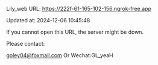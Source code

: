 Lily_web URL: https://222f-61-165-102-156.ngrok-free.app

Updated at: 2024-12-06 10:45:48

If you cannot open this URL, the server might be down.

Please contact: 

goley04@foxmail.com Or Wechat:GL_yeaH